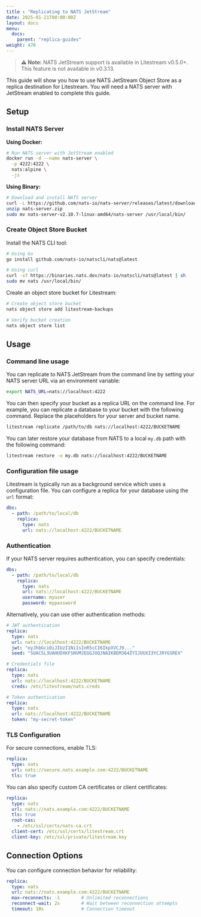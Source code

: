 ```yaml
---
title : "Replicating to NATS JetStream"
date: 2025-01-21T00:00:00Z
layout: docs
menu:
  docs:
    parent: "replica-guides"
weight: 470
---
```


> **⚠️ Note:** NATS JetStream support is available in Litestream v0.5.0+. This feature is not available in v0.3.13.

This guide will show you how to use NATS JetStream Object Store as a replica
destination for Litestream. You will need a NATS server with JetStream enabled
to complete this guide.

## Setup

### Install NATS Server

**Using Docker:**

```bash
# Run NATS server with JetStream enabled
docker run -d --name nats-server \
  -p 4222:4222 \
  nats:alpine \
  -js
```

**Using Binary:**

```bash
# Download and install NATS server
curl -L https://github.com/nats-io/nats-server/releases/latest/download/nats-server-v2.10.7-linux-amd64.zip -o nats-server.zip
unzip nats-server.zip
sudo mv nats-server-v2.10.7-linux-amd64/nats-server /usr/local/bin/
```

### Create Object Store Bucket

Install the NATS CLI tool:

```bash
# Using Go
go install github.com/nats-io/natscli/nats@latest

# Using curl
curl -sf https://binaries.nats.dev/nats-io/natscli/nats@latest | sh
sudo mv nats /usr/local/bin/
```

Create an object store bucket for Litestream:

```bash
# Create object store bucket
nats object store add litestream-backups

# Verify bucket creation
nats object store list
```

## Usage

### Command line usage

You can replicate to NATS JetStream from the command line by setting your
NATS server URL via an environment variable:

```sh
export NATS_URL=nats://localhost:4222
```

You can then specify your bucket as a replica URL on the command line. For
example, you can replicate a database to your bucket with the following
command. Replace the placeholders for your server and bucket name.

```sh
litestream replicate /path/to/db nats://localhost:4222/BUCKETNAME
```

You can later restore your database from NATS to a local `my.db` path with
the following command:

```sh
litestream restore -o my.db nats://localhost:4222/BUCKETNAME
```

### Configuration file usage

Litestream is typically run as a background service which uses a configuration
file. You can configure a replica for your database using the `url` format:

```yaml
dbs:
  - path: /path/to/local/db
    replica:
      type: nats
      url: nats://localhost:4222/BUCKETNAME
```

### Authentication

If your NATS server requires authentication, you can specify credentials:

```yaml
dbs:
  - path: /path/to/local/db
    replica:
      type: nats
      url: nats://localhost:4222/BUCKETNAME
      username: myuser
      password: mypassword
```

Alternatively, you can use other authentication methods:

```yaml
# JWT authentication
replica:
  type: nats
  url: nats://localhost:4222/BUCKETNAME
  jwt: "eyJhbGciOiJIUzI1NiIsInR5cCI6IkpXVCJ9..."
  seed: "SUACSL3UAHUDXKFSNVMJEGGJUQJNAIKBEM364ZYIJUUXI3YCJRYGSREX"

# Credentials file
replica:
  type: nats
  url: nats://localhost:4222/BUCKETNAME
  creds: /etc/litestream/nats.creds

# Token authentication
replica:
  type: nats
  url: nats://localhost:4222/BUCKETNAME
  token: "my-secret-token"
```

### TLS Configuration

For secure connections, enable TLS:

```yaml
replica:
  type: nats
  url: nats://secure.nats.example.com:4222/BUCKETNAME
  tls: true
```

You can also specify custom CA certificates or client certificates:

```yaml
replica:
  type: nats
  url: nats://nats.example.com:4222/BUCKETNAME
  tls: true
  root-cas:
    - /etc/ssl/certs/nats-ca.crt
  client-cert: /etc/ssl/certs/litestream.crt
  client-key: /etc/ssl/private/litestream.key
```

## Connection Options

You can configure connection behavior for reliability:

```yaml
replica:
  type: nats
  url: nats://nats.example.com:4222/BUCKETNAME
  max-reconnects: -1        # Unlimited reconnections
  reconnect-wait: 2s        # Wait between reconnection attempts
  timeout: 10s              # Connection timeout
```
